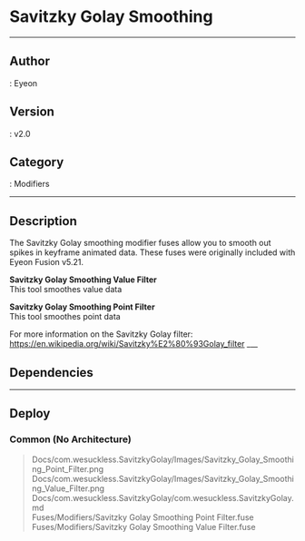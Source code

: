 # Savitzky Golay Smoothing
___

## Author
 : Eyeon

## Version
 : v2.0

## Category
 : Modifiers
___

## Description
<p>The Savitzky Golay smoothing modifier fuses allow you to smooth out spikes in keyframe animated data. These fuses were originally included with Eyeon Fusion v5.21.</p>

<p><b>Savitzky Golay Smoothing Value Filter</b><br>
This tool smoothes value data</p>

<p><b>Savitzky Golay Smoothing Point Filter</b><br>
This tool smoothes point data</p>

<p>For more information on the Savitzky Golay filter:<br>
<a href="https://en.wikipedia.org/wiki/Savitzky%E2%80%93Golay_filter">https://en.wikipedia.org/wiki/Savitzky%E2%80%93Golay_filter</a>
___

## Dependencies


___

## Deploy

### Common (No Architecture)

> Docs/com.wesuckless.SavitzkyGolay/Images/Savitzky_Golay_Smoothing_Point_Filter.png  
> Docs/com.wesuckless.SavitzkyGolay/Images/Savitzky_Golay_Smoothing_Value_Filter.png  
> Docs/com.wesuckless.SavitzkyGolay/com.wesuckless.SavitzkyGolay.md  
> Fuses/Modifiers/Savitzky Golay Smoothing Point Filter.fuse  
> Fuses/Modifiers/Savitzky Golay Smoothing Value Filter.fuse  
